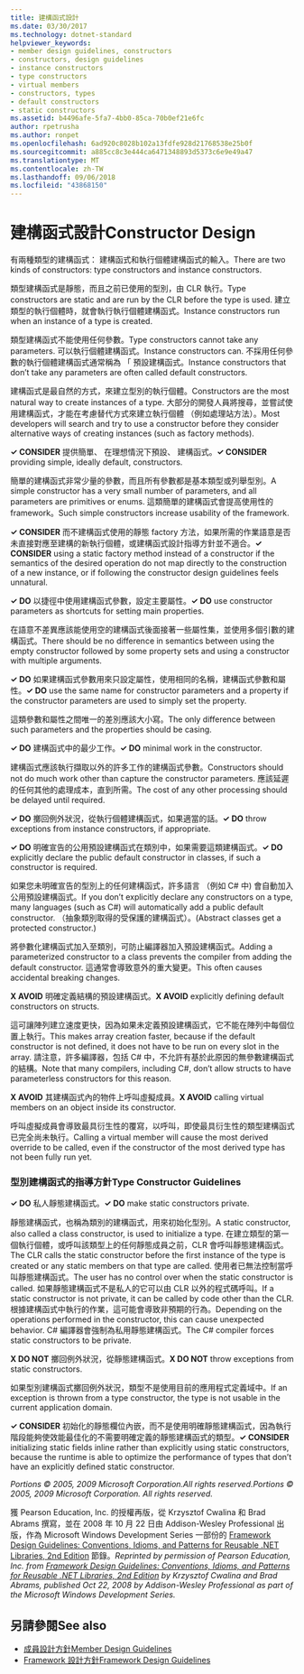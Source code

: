 ```yaml
---
title: 建構函式設計
ms.date: 03/30/2017
ms.technology: dotnet-standard
helpviewer_keywords:
- member design guidelines, constructors
- constructors, design guidelines
- instance constructors
- type constructors
- virtual members
- constructors, types
- default constructors
- static constructors
ms.assetid: b4496afe-5fa7-4bb0-85ca-70b0ef21e6fc
author: rpetrusha
ms.author: ronpet
ms.openlocfilehash: 6ad920c8028b102a13fdfe928d21768538e25b0f
ms.sourcegitcommit: a885cc8c3e444ca6471348893d5373c6e9e49a47
ms.translationtype: MT
ms.contentlocale: zh-TW
ms.lasthandoff: 09/06/2018
ms.locfileid: "43868150"
---
```

# <a name="constructor-design"></a><span data-ttu-id="a1c1d-102">建構函式設計</span><span class="sxs-lookup"><span data-stu-id="a1c1d-102">Constructor Design</span></span>
<span data-ttu-id="a1c1d-103">有兩種類型的建構函式： 建構函式和執行個體建構函式的輸入。</span><span class="sxs-lookup"><span data-stu-id="a1c1d-103">There are two kinds of constructors: type constructors and instance constructors.</span></span>  
  
 <span data-ttu-id="a1c1d-104">類型建構函式是靜態，而且之前已使用的型別，由 CLR 執行。</span><span class="sxs-lookup"><span data-stu-id="a1c1d-104">Type constructors are static and are run by the CLR before the type is used.</span></span> <span data-ttu-id="a1c1d-105">建立類型的執行個體時，就會執行執行個體建構函式。</span><span class="sxs-lookup"><span data-stu-id="a1c1d-105">Instance constructors run when an instance of a type is created.</span></span>  
  
 <span data-ttu-id="a1c1d-106">類型建構函式不能使用任何參數。</span><span class="sxs-lookup"><span data-stu-id="a1c1d-106">Type constructors cannot take any parameters.</span></span> <span data-ttu-id="a1c1d-107">可以執行個體建構函式。</span><span class="sxs-lookup"><span data-stu-id="a1c1d-107">Instance constructors can.</span></span> <span data-ttu-id="a1c1d-108">不採用任何參數的執行個體建構函式通常稱為 「 預設建構函式。</span><span class="sxs-lookup"><span data-stu-id="a1c1d-108">Instance constructors that don’t take any parameters are often called default constructors.</span></span>  
  
 <span data-ttu-id="a1c1d-109">建構函式是最自然的方式，來建立型別的執行個體。</span><span class="sxs-lookup"><span data-stu-id="a1c1d-109">Constructors are the most natural way to create instances of a type.</span></span> <span data-ttu-id="a1c1d-110">大部分的開發人員將搜尋，並嘗試使用建構函式，才能在考慮替代方式來建立執行個體 （例如處理站方法）。</span><span class="sxs-lookup"><span data-stu-id="a1c1d-110">Most developers will search and try to use a constructor before they consider alternative ways of creating instances (such as factory methods).</span></span>  
  
 <span data-ttu-id="a1c1d-111">**✓ CONSIDER** 提供簡單、 在理想情況下預設、 建構函式。</span><span class="sxs-lookup"><span data-stu-id="a1c1d-111">**✓ CONSIDER** providing simple, ideally default, constructors.</span></span>  
  
 <span data-ttu-id="a1c1d-112">簡單的建構函式非常少量的參數，而且所有參數都是基本類型或列舉型別。</span><span class="sxs-lookup"><span data-stu-id="a1c1d-112">A simple constructor has a very small number of parameters, and all parameters are primitives or enums.</span></span> <span data-ttu-id="a1c1d-113">這類簡單的建構函式會提高使用性的 framework。</span><span class="sxs-lookup"><span data-stu-id="a1c1d-113">Such simple constructors increase usability of the framework.</span></span>  
  
 <span data-ttu-id="a1c1d-114">**✓ CONSIDER** 而不建構函式使用的靜態 factory 方法，如果所需的作業語意是否未直接對應至建構的新執行個體，或建構函式設計指導方針並不適合。</span><span class="sxs-lookup"><span data-stu-id="a1c1d-114">**✓ CONSIDER** using a static factory method instead of a constructor if the semantics of the desired operation do not map directly to the construction of a new instance, or if following the constructor design guidelines feels unnatural.</span></span>  
  
 <span data-ttu-id="a1c1d-115">**✓ DO** 以捷徑中使用建構函式參數，設定主要屬性。</span><span class="sxs-lookup"><span data-stu-id="a1c1d-115">**✓ DO** use constructor parameters as shortcuts for setting main properties.</span></span>  
  
 <span data-ttu-id="a1c1d-116">在語意不差異應該能使用空的建構函式後面接著一些屬性集，並使用多個引數的建構函式。</span><span class="sxs-lookup"><span data-stu-id="a1c1d-116">There should be no difference in semantics between using the empty constructor followed by some property sets and using a constructor with multiple arguments.</span></span>  
  
 <span data-ttu-id="a1c1d-117">**✓ DO** 如果建構函式參數用來只設定屬性，使用相同的名稱，建構函式參數和屬性。</span><span class="sxs-lookup"><span data-stu-id="a1c1d-117">**✓ DO** use the same name for constructor parameters and a property if the constructor parameters are used to simply set the property.</span></span>  
  
 <span data-ttu-id="a1c1d-118">這類參數和屬性之間唯一的差別應該大小寫。</span><span class="sxs-lookup"><span data-stu-id="a1c1d-118">The only difference between such parameters and the properties should be casing.</span></span>  
  
 <span data-ttu-id="a1c1d-119">**✓ DO** 建構函式中的最少工作。</span><span class="sxs-lookup"><span data-stu-id="a1c1d-119">**✓ DO** minimal work in the constructor.</span></span>  
  
 <span data-ttu-id="a1c1d-120">建構函式應該執行擷取以外的許多工作的建構函式參數。</span><span class="sxs-lookup"><span data-stu-id="a1c1d-120">Constructors should not do much work other than capture the constructor parameters.</span></span> <span data-ttu-id="a1c1d-121">應該延遲的任何其他的處理成本，直到所需。</span><span class="sxs-lookup"><span data-stu-id="a1c1d-121">The cost of any other processing should be delayed until required.</span></span>  
  
 <span data-ttu-id="a1c1d-122">**✓ DO** 擲回例外狀況，從執行個體建構函式，如果適當的話。</span><span class="sxs-lookup"><span data-stu-id="a1c1d-122">**✓ DO** throw exceptions from instance constructors, if appropriate.</span></span>  
  
 <span data-ttu-id="a1c1d-123">**✓ DO** 明確宣告的公用預設建構函式在類別中，如果需要這類建構函式。</span><span class="sxs-lookup"><span data-stu-id="a1c1d-123">**✓ DO** explicitly declare the public default constructor in classes, if such a constructor is required.</span></span>  
  
 <span data-ttu-id="a1c1d-124">如果您未明確宣告的型別上的任何建構函式，許多語言 （例如 C# 中) 會自動加入公用預設建構函式。</span><span class="sxs-lookup"><span data-stu-id="a1c1d-124">If you don’t explicitly declare any constructors on a type, many languages (such as C#) will automatically add a public default constructor.</span></span> <span data-ttu-id="a1c1d-125">（抽象類別取得的受保護的建構函式）。</span><span class="sxs-lookup"><span data-stu-id="a1c1d-125">(Abstract classes get a protected constructor.)</span></span>  
  
 <span data-ttu-id="a1c1d-126">將參數化建構函式加入至類別，可防止編譯器加入預設建構函式。</span><span class="sxs-lookup"><span data-stu-id="a1c1d-126">Adding a parameterized constructor to a class prevents the compiler from adding the default constructor.</span></span> <span data-ttu-id="a1c1d-127">這通常會導致意外的重大變更。</span><span class="sxs-lookup"><span data-stu-id="a1c1d-127">This often causes accidental breaking changes.</span></span>  
  
 <span data-ttu-id="a1c1d-128">**X AVOID** 明確定義結構的預設建構函式。</span><span class="sxs-lookup"><span data-stu-id="a1c1d-128">**X AVOID** explicitly defining default constructors on structs.</span></span>  
  
 <span data-ttu-id="a1c1d-129">這可讓陣列建立速度更快，因為如果未定義預設建構函式，它不能在陣列中每個位置上執行。</span><span class="sxs-lookup"><span data-stu-id="a1c1d-129">This makes array creation faster, because if the default constructor is not defined, it does not have to be run on every slot in the array.</span></span> <span data-ttu-id="a1c1d-130">請注意，許多編譯器，包括 C# 中，不允許有基於此原因的無參數建構函式的結構。</span><span class="sxs-lookup"><span data-stu-id="a1c1d-130">Note that many compilers, including C#, don’t allow structs to have parameterless constructors for this reason.</span></span>  
  
 <span data-ttu-id="a1c1d-131">**X AVOID** 其建構函式內的物件上呼叫虛擬成員。</span><span class="sxs-lookup"><span data-stu-id="a1c1d-131">**X AVOID** calling virtual members on an object inside its constructor.</span></span>  
  
 <span data-ttu-id="a1c1d-132">呼叫虛擬成員會導致最具衍生性的覆寫，以呼叫，即使最具衍生性的類型建構函式已完全尚未執行。</span><span class="sxs-lookup"><span data-stu-id="a1c1d-132">Calling a virtual member will cause the most derived override to be called, even if the constructor of the most derived type has not been fully run yet.</span></span>  
  
### <a name="type-constructor-guidelines"></a><span data-ttu-id="a1c1d-133">型別建構函式的指導方針</span><span class="sxs-lookup"><span data-stu-id="a1c1d-133">Type Constructor Guidelines</span></span>  
 <span data-ttu-id="a1c1d-134">**✓ DO** 私人靜態建構函式。</span><span class="sxs-lookup"><span data-stu-id="a1c1d-134">**✓ DO** make static constructors private.</span></span>  
  
 <span data-ttu-id="a1c1d-135">靜態建構函式，也稱為類別的建構函式，用來初始化型別。</span><span class="sxs-lookup"><span data-stu-id="a1c1d-135">A static constructor, also called a class constructor, is used to initialize a type.</span></span> <span data-ttu-id="a1c1d-136">在建立類型的第一個執行個體，或呼叫該類型上的任何靜態成員之前，CLR 會呼叫靜態建構函式。</span><span class="sxs-lookup"><span data-stu-id="a1c1d-136">The CLR calls the static constructor before the first instance of the type is created or any static members on that type are called.</span></span> <span data-ttu-id="a1c1d-137">使用者已無法控制當呼叫靜態建構函式。</span><span class="sxs-lookup"><span data-stu-id="a1c1d-137">The user has no control over when the static constructor is called.</span></span> <span data-ttu-id="a1c1d-138">如果靜態建構函式不是私人的它可以由 CLR 以外的程式碼呼叫。</span><span class="sxs-lookup"><span data-stu-id="a1c1d-138">If a static constructor is not private, it can be called by code other than the CLR.</span></span> <span data-ttu-id="a1c1d-139">根據建構函式中執行的作業，這可能會導致非預期的行為。</span><span class="sxs-lookup"><span data-stu-id="a1c1d-139">Depending on the operations performed in the constructor, this can cause unexpected behavior.</span></span> <span data-ttu-id="a1c1d-140">C# 編譯器會強制為私用靜態建構函式。</span><span class="sxs-lookup"><span data-stu-id="a1c1d-140">The C# compiler forces static constructors to be private.</span></span>  
  
 <span data-ttu-id="a1c1d-141">**X DO NOT** 擲回例外狀況，從靜態建構函式。</span><span class="sxs-lookup"><span data-stu-id="a1c1d-141">**X DO NOT** throw exceptions from static constructors.</span></span>  
  
 <span data-ttu-id="a1c1d-142">如果型別建構函式擲回例外狀況，類型不是使用目前的應用程式定義域中。</span><span class="sxs-lookup"><span data-stu-id="a1c1d-142">If an exception is thrown from a type constructor, the type is not usable in the current application domain.</span></span>  
  
 <span data-ttu-id="a1c1d-143">**✓ CONSIDER** 初始化的靜態欄位內嵌，而不是使用明確靜態建構函式，因為執行階段能夠使效能最佳化的不需要明確定義的靜態建構函式的類型。</span><span class="sxs-lookup"><span data-stu-id="a1c1d-143">**✓ CONSIDER** initializing static fields inline rather than explicitly using static constructors, because the runtime is able to optimize the performance of types that don’t have an explicitly defined static constructor.</span></span>  
  
 <span data-ttu-id="a1c1d-144">*Portions © 2005, 2009 Microsoft Corporation.All rights reserved.*</span><span class="sxs-lookup"><span data-stu-id="a1c1d-144">*Portions © 2005, 2009 Microsoft Corporation. All rights reserved.*</span></span>  
  
 <span data-ttu-id="a1c1d-145">獲 Pearson Education, Inc. 的授權再版，從 Krzysztof Cwalina 和 Brad Abrams 撰寫，並在 2008 年 10 月 22 日由 Addison-Wesley Professional 出版，作為 Microsoft Windows Development Series 一部份的 [Framework Design Guidelines: Conventions, Idioms, and Patterns for Reusable .NET Libraries, 2nd Edition](https://www.informit.com/store/framework-design-guidelines-conventions-idioms-and-9780321545619) 節錄。</span><span class="sxs-lookup"><span data-stu-id="a1c1d-145">*Reprinted by permission of Pearson Education, Inc. from [Framework Design Guidelines: Conventions, Idioms, and Patterns for Reusable .NET Libraries, 2nd Edition](https://www.informit.com/store/framework-design-guidelines-conventions-idioms-and-9780321545619) by Krzysztof Cwalina and Brad Abrams, published Oct 22, 2008 by Addison-Wesley Professional as part of the Microsoft Windows Development Series.*</span></span>  
  
## <a name="see-also"></a><span data-ttu-id="a1c1d-146">另請參閱</span><span class="sxs-lookup"><span data-stu-id="a1c1d-146">See also</span></span>

- [<span data-ttu-id="a1c1d-147">成員設計方針</span><span class="sxs-lookup"><span data-stu-id="a1c1d-147">Member Design Guidelines</span></span>](../../../docs/standard/design-guidelines/member.md)  
- [<span data-ttu-id="a1c1d-148">Framework 設計方針</span><span class="sxs-lookup"><span data-stu-id="a1c1d-148">Framework Design Guidelines</span></span>](../../../docs/standard/design-guidelines/index.md)
